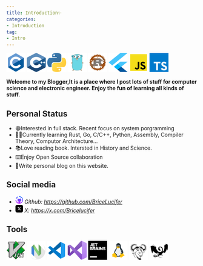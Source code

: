 ```yaml
---
title: Introduction✨
categories: 
- Introduction
tag: 
- Intro
---
```


<img src="../images/c-original.svg" width="50" height="50">
<img src="../images/c-plusplus.svg" width="50" height="50">
<img src="../images/python.svg" width="50" height="50">
<img src="../images/go.svg" width="50" height="50">
<img src="../images/rust.svg" width="50" height="50">
<img src="../images/flutter.svg" width="50" height="50">
<img src="../images/js.svg" width="50" height="50">
<img src="../images/typescript-icon.svg" width="50" height="50">

**Welcome to my Blogger,It is a place where I post lots of stuff for computer science and electronic engineer. Enjoy the fun of learning all kinds of stuff.**

## Personal Status
- 😁Interested in full stack. Recent focus on system porgramming
- 🧑‍💻Currently learning Rust, Go, C/C++, Python, Assembly, Compiler Theory, Computor Architecture...
- 📚Love reading book. Intersted in History and Science.
- ⌨️Enjoy Open Source collaboration
- 🔗Write personal blog on this website.

## Social media
- <img src="../images/github-desktop.svg" width="20" height="20"> *Github: https://github.com/BriceLucifer*
- <img src="../images/x-icon.svg" width="20" height="20"> *X: https://x.com/Bricelucifer*

## Tools
<img src="../images/vim-original.svg" width="50" height="50"/>
<img src="../images/apps-neovim.svg" width="50" height="50"/> 
<img src="../images/file-type-vscode.svg" width="50" height="50"> 
<img src="../images/visual-studio.svg" width="50" height="50"> 
<img src="../images/jetbrains.svg" width="50" height="50"> 
<img src="../images/linux.svg" width="50" height="50"> 
<img src="../images/gnu.svg"  width="50" height="50"> 
<img src="../images/llvm.svg" width="50" height="50">
